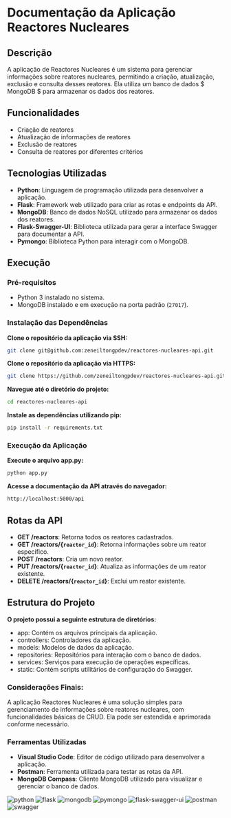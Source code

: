 # Documentação da Aplicação Reactores Nucleares
## Descrição
A aplicação de Reactores Nucleares é um sistema para gerenciar informações sobre reatores nucleares, permitindo a criação, atualização, exclusão e consulta desses reatores. Ela utiliza um banco de dados $ MongoDB $ para armazenar os dados dos reatores.

## Funcionalidades
- Criação de reatores
- Atualização de informações de reatores
- Exclusão de reatores
- Consulta de reatores por diferentes critérios

## Tecnologias Utilizadas

- **Python**: Linguagem de programação utilizada para desenvolver a aplicação.
- **Flask**: Framework web utilizado para criar as rotas e endpoints da API.
- **MongoDB**: Banco de dados NoSQL utilizado para armazenar os dados dos reatores.
- **Flask-Swagger-UI**: Biblioteca utilizada para gerar a interface Swagger para documentar a API.
- **Pymongo**: Biblioteca Python para interagir com o MongoDB.

## Execução
### Pré-requisitos
- Python 3 instalado no sistema.
- MongoDB instalado e em execução na porta padrão (`27017`).

### Instalação das Dependências
**Clone o repositório da aplicação via SSH:**
```bash
git clone git@github.com:zeneiltongpdev/reactores-nucleares-api.git
```
**Clone o repositório da aplicação via HTTPS:**
```bash
git clone https://github.com/zeneiltongpdev/reactores-nucleares-api.git
```
**Navegue até o diretório do projeto:**
```bash
cd reactores-nucleares-api
```
**Instale as dependências utilizando pip:**
```bash
pip install -r requirements.txt
```
### Execução da Aplicação
**Execute o arquivo app.py:**
```bash
python app.py
```
**Acesse a documentação da API através do navegador:**
```bash
http://localhost:5000/api
```
## Rotas da API

- **GET /reactors**: Retorna todos os reatores cadastrados.
- **GET /reactors/{`reactor_id`}**: Retorna informações sobre um reator específico.
- **POST /reactors**: Cria um novo reator.
- **PUT /reactors/{`reactor_id`}**: Atualiza as informações de um reator existente.
- **DELETE /reactors/{`reactor_id`}**: Exclui um reator existente.

## Estrutura do Projeto

**O projeto possui a seguinte estrutura de diretórios:** 

- app: Contém os arquivos principais da aplicação.
- controllers: Controladores da aplicação.
- models: Modelos de dados da aplicação.
- repositories: Repositórios para interação com o banco de dados.
- services: Serviços para execução de operações específicas.
- static: Contém scripts utilitários de configuração do Swagger.

### Considerações Finais:
A aplicação Reactores Nucleares é uma solução simples para gerenciamento de informações sobre reatores nucleares, com funcionalidades básicas de CRUD. Ela pode ser estendida e aprimorada conforme necessário.

### Ferramentas Utilizadas
- **Visual Studio Code**: Editor de código utilizado para desenvolver a aplicação.
- **Postman**: Ferramenta utilizada para testar as rotas da API.
- **MongoDB Compass**: Cliente MongoDB utilizado para visualizar e gerenciar o banco de dados.

![python](https://img.shields.io/badge/python-3.6-blue.svg)
![flask](https://img.shields.io/badge/flask-1.1.2-blue.svg)
![mongodb](https://img.shields.io/badge/mongodb-4.4.1-blue.svg)
![pymongo](https://img.shields.io/badge/pymongo-3.11.0-blue.svg)
![flask-swagger-ui](https://img.shields.io/badge/flask--swagger--ui-3.25.0-blue.svg)
![postman](https://img.shields.io/badge/postman-8.0.3-blue.svg)
![swagger](https://img.shields.io/badge/swagger-4.11.1-blue.svg)
